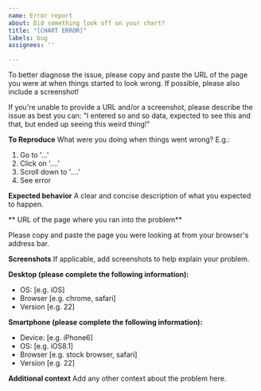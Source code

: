 ```yaml
---
name: Error report
about: Did something look off on your chart?
title: "[CHART ERROR]"
labels: bug
assignees: ''

---
```


To better diagnose the issue, please copy and paste the URL of the page you were at when things started to look wrong. If possible, please also include a screenshot!

If you're unable to provide a URL and/or a screenshot, please describe the issue as best you can: "I entered so and so data, expected to see this and that, but ended up seeing this weird thing!" 

**To Reproduce**
What were you doing when things went wrong? E.g.: 
1. Go to '...'
2. Click on '....'
3. Scroll down to '....'
4. See error

**Expected behavior**
A clear and concise description of what you expected to happen.


** URL of the page where you ran into the problem**

Please copy and paste the page you were looking at from your browser's address bar.

**Screenshots**
If applicable, add screenshots to help explain your problem.

**Desktop (please complete the following information):**
 - OS: [e.g. iOS]
 - Browser [e.g. chrome, safari]
 - Version [e.g. 22]

**Smartphone (please complete the following information):**
 - Device: [e.g. iPhone6]
 - OS: [e.g. iOS8.1]
 - Browser [e.g. stock browser, safari]
 - Version [e.g. 22]

**Additional context**
Add any other context about the problem here.

